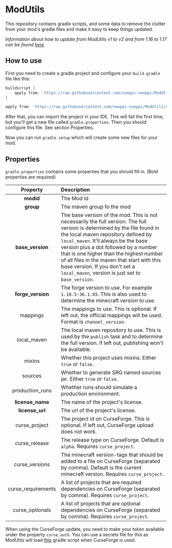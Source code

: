 # ModUtils

This repository contains gradle scripts, and some data to remove the clutter from your mod's gradle files and make it easy to keep things updated.

*Information about how to update from ModUtils v1 to v2 and from 1.16 to 1.17 can be found [here](./updateV2.md)*

## How to use

First you need to create a gradle project and configure your `build.gradle` file like this:

```groovy
buildscript {
    apply from: 'https://raw.githubusercontent.com/noeppi-noeppi/ModUtils/v2/buildscript.gradle', to: buildscript
}

apply from: 'https://raw.githubusercontent.com/noeppi-noeppi/ModUtils/v2/mod.gradle'
```

After that, you can import the project in your IDE. This will fail the first time, but you'll get a new file called `gradle.properties`. Then you should configure this file. See section Properties.

Now you can run `gradle setup` which will create some new files for your mod.

## Properties

`gradle.properties` contains some properties that you should fill in. (Bold properties are required)

| Property | Description |
| :---: | :--- |
| **modid** | The Mod Id |
| **group** | The maven group fo the mod |
| **base_version** | The base version of the mod. This is not necessarily the full version. The full version is determined by the file found in the local maven repository defined by `local_maven`. It'll always be the base version plus a dot followed by a number that is one higher than the highest number of all files in the maven that start with this base version. If you don't set a `local_maven`, version is just set to `base_version`.  |
| **forge_version** | The forge version to use. For example `1.16.5-36.1.65`. This is also used to determine the minecraft version to use. |
| mappings | The mappings to use. This is optional. If left out, the official mappings will be used. Format is `channel_version`. |
| local_maven | The local maven repository to use. This is used by the `publish` task and to determine the full version. If left out, publishing won't be available. |
| mixins | Whether this project uses mixins. Either `true` or `false`. |
| sources | Whether to generate SRG named sources jar. Either `true` or `false`. |
| production_runs | Whether runs should simulate a production environment. |
| **license_name** | The name of the project's license. |
| **license_url** | The url of the project's license. |
| curse_project | The project id on CurseForge. This is optional. If left out, CurseForge upload does not work.  |
| curse_release | The release type on CurseForge. Default is `alpha`. Requires `curse_project`. |
| curse_versions | The minecraft version-tags that should be added to a file on CurseForge (separated by comma). Default is the current minecraft version. Requires `curse_project`. |
| curse_requirements | A list of projects that are required dependencies on CurseForge (separated by comma). Requires `curse_project`. |
| curse_optionals | A list of projects that are optional dependencies on CurseForge (separated by comma). Requires `curse_project`. |

When using the CurseForge update, you need to make your token available under the property `curse_auth`. You can use a secrets file for this as ModUtils will load [this](https://github.com/MinecraftModDevelopment/Gradle-Collection/blob/master/generic/secrets.gradle) gradle script when CurseForge is used.

